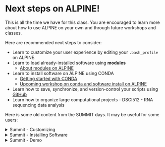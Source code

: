 # Next steps on ALPINE!

This is all the time we have for this class. You are encouraged to learn more about how to use ALPINE on your own and through future workshops and classes.

Here are recommended next steps to consider:
- Learn to customize your user experience by editing your `.bash_profile` on ALPINE.
- Learn to load already-installed software using **modules**
  - [About modules on ALPINE](https://curc.readthedocs.io/en/latest/compute/modules.html)
- Learn to install software on ALPINE using CONDA
  - [Getting started with CONDA](https://curc.readthedocs.io/en/latest/software/python.html#basic-conda-commands-to-get-you-started)
  - [Upcoming workshop on conda and software install on ALPINE](https://www.colorado.edu/rc/events)
- Learn how to save, synchronize, and version-control your scripts using [GitHub](https://github.com/)
- Learn how to organize large computational projects - DSCI512 - RNA sequencing data analysis


Here is some old content from the SUMMIT days. It may be useful for some users:

<details>
  <summary>Summit - Customizing</summary>

---

In this section, we'll learn how to customize our SUMMIT user experience.

All the files associated with customizing the User experience will go in your home directory. Let's navigate there and inspect its contents …

```
$ cd
$ pwd
$ ls -alh
```

**Question:** Do you see a file called `.bash_profile`?

If YES, go ahead and make a backup copy into a backup directory like so …

```
# If you have a .bash_profile file, do the following...
$ mkdir bash_profile_bkup
$ cp .bash_profile bash_profile_bkup/220915_bash_profile
```

If NO, create the file …

```
# If you do not have a .bash_profile file, do the following...
$ touch .bash_profile
```

The `.bash_profile` file where we will add customized code that will run at the START of EVERY SUMMIT session.

For example, if we want to use our custom sacct and squeue commands every session, we can make aliases of these here.

To open your .bash_profile in an editor, go to **FILE –> Open from Path … –>** Type in `/home/<your-eID@colostate.edu/.bash_profile`

Then, at the bottom of the file, add the following code …

```
#Aliases
alias scheck="squeue -u $USER"
alias sa='sacct -X --format JobID,JobName,AllocCPUS,State,ExitCode,Elapsed,TimeLimit,Submit,Start,End'
```

Save and close.

On the terminal, you can refresh these new conditions using …

```
$ source .bash_profile
```

Now, you can go ANYWHERE on SUMMIT and use `scheck` instead of `squeue -u $USER` and you can use `sa` instead of the long `sacct` command. This will also be **persistent**, as in, it will work every time you log into SUMMIT.

---

</details>

<details>
  <summary>Summit - Installing Software</summary>

---

### Loading pre-installed software with modules

The SUMMIT support staff has already installed some software on SUMMIT that you can load. To browse what is pre-installed,

```
$ module avail
```

You may have already noticed that when you login you are prompted to try this. We won't be going through the modules here, but you can learn more about them on the [Module User Guide](https://curc.readthedocs.io/en/latest/compute/modules.html)

To load a listed module,

```
$ module load <nameofmodule>
```

### Loading pre-installed software with modules

Scientific software is created by the open-source community of researchers like you and me.

<p align="center">
<img width="410" alt="open source" src="https://github.com/jesshill/CSU-2025FA-DSCI-510-001_LINUX_as_a_computational_platform/blob/main/Images/opensource_img.png">
</p>

When the software is being actively supported, there may be binaries (ready-to-run programs) available to download. If not, the **source code** of the software will need to be downloaded, compiled, and installed. For several decades, these tasks took up a large amount of a person's time and energy while wearing down their very sanity.

However, **software installers** have really changed the game. There are now several software installers available for different systems:

- Homebrew - Mac OS
- apt-get - Ubuntu, other linux
- conda - all systems

Homebrew and apt-get require administrative access on your own computer, whereas you can use conda to install on systems where you are not an administrator, such as on SUMMIT.

Today, we will walk you through how to install software on SUMMIT using **conda**. What is conda?

<p align="center">
<img width="410" alt="conda" src="https://github.com/jesshill/CSU-2025FA-DSCI-510-001_LINUX_as_a_computational_platform/blob/main/Images/conda_logo.png">
</p>

#### conda

- conda is an open-source **package** management system
- conda maintains a repository of open-source software code called Anaconda
  - We will use the computational biology specific version called [bioconda](https://anaconda.org/bioconda/repo)
- conda assists in downloading, compiling, and installing software
- when a piece of software is downloaded, all dependent packages will also be obtained
- conda helps users create different **environments** where software collections can be collected and curated.

**packages** - small units of software

**environment** - a virtual space where a user can contain a collection of installed software. Users can have environments associated with different research projects.

#### what is up with the name?

- python, anaconda, sense a theme? hint - there is also a boa

#### A little bit about the scope of this project

<p align="center">
<img width="410" alt="updates" src="https://github.com/jesshill/CSU-2025FA-DSCI-510-001_LINUX_as_a_computational_platform/blob/main/Images/update.png">
</p>

### Configuring conda with `.condarc`

Today's lesson is adapted from: [https://curc.readthedocs.io/en/latest/software/python.html](https://curc.readthedocs.io/en/latest/software/python.html) to specifically apply to command-line bioinformatics software. See the original doc for more information and ways to use it.

Our first step before we can use conda is to configure our startup files to customize how conda will perform.

Like `.bash_profile`, `.bashrc` and `.zshrc`, other programs use “.rc” files to start up files that spell out configuration settings. These settings are not BASH scripts, though, just lists of values.

For conda, the startup file is called `.condarc` and it is located in your `$HOME` directory.

**!!! Exercise** - let's work together to customize our conda settings.

Navigate to your `$HOME` directory and open `.condarc`

```
$ cd
$ open .condarc
```

Type in the following at the end of the file, making sure to replace `your-eID@colostate.edu` with your actual eID-e-mail address.

```
pkgs_dirs:
  - /projects/<your-eID@colostate.edu>/.conda_pkgs
envs_dirs:
  - /projects/<your-eID@colostate.edu>/software/anaconda/envs
```

Save and exit the file. You won’t need to perform this step again – it’s permanent unless you modify `.condarc` later.

The `.condarc` file provides a variety of settings that can be detailed to speed up your workflows. For more information on `.condarc`, check out the [Anaconda documentation](https://docs.conda.io/projects/conda/en/latest/user-guide/configuration/use-condarc.html). 

### Create a new conda environment

Now, let's create a new conda environment where we can house some software associated with this class. To do this, we will need to 1) Initialize Anaconda, 2) Create our new conda environment, and 3) install software on it.

This will take a little while to do. But once we do this the first time, then every subsequent time we log into SUMMIT, we can load our environment and our software will be ready to use at a moment's notice.

#### 1. Initialize Anaconda

First move to the compile node:

```
$ ssh scompile
```

Next, let's load the anaconda module

```
$ module load anaconda
```

Check if anaconda is working …

```
(base) $ conda -V
conda 4.13.0 # It should say this. ONLY if it says command not found, do the next step...
 
 
#$ source /curc/sw/anaconda3/latest #you probably don't need to do this
```

Great. Now we've essentially started anaconda. You should see a `(base)` prior to your prompt.

Next, let's list what environments are already available for us to load software into …

```
$ conda env list #may take a minute to load
# conda environments:
#
base                  *  /curc/sw/anaconda3/2020.11
```

We need to create a new environment that we can install to.

1. **conda init**: adds conda to your `.bashrc`

```
(base) jesshill@colostate.edu@shas0137 ~]$ conda init
no change     /curc/sw/anaconda3/2020.11/condabin/conda
no change     /curc/sw/anaconda3/2020.11/bin/conda
no change     /curc/sw/anaconda3/2020.11/bin/conda-env
no change     /curc/sw/anaconda3/2020.11/bin/activate
no change     /curc/sw/anaconda3/2020.11/bin/deactivate
no change     /curc/sw/anaconda3/2020.11/etc/profile.d/conda.sh
no change     /curc/sw/anaconda3/2020.11/etc/fish/conf.d/conda.fish
no change     /curc/sw/anaconda3/2020.11/shell/condabin/Conda.psm1
no change     /curc/sw/anaconda3/2020.11/shell/condabin/conda-hook.ps1
no change     /curc/sw/anaconda3/2020.11/lib/python3.8/site-packages/xontrib/conda.xsh
no change     /curc/sw/anaconda3/2020.11/etc/profile.d/conda.csh
modified      /home/jesshill@colostate.edu/.bashrc

==> For changes to take effect, close and re-open your current shell. <==
```

You may open a new jupyter lab terminal, or exit (go back to login), and do `ssh scompile` again. If you don't see `(base)` do `$ module load anaconda` again.

Next, we'll point conda to the place from which we want to download software which is `conda-forge` and `bioconda`

```
(base) jesshill@colostate.edu@shas0137 ~]$ conda config --add channels conda-forge
(base) jesshill@colostate.edu@shas0137 ~]$ conda config --add channels bioconda
```

#### 2. Create a custom environment

Now, it's time for us to start our custom environment. We'll call it DSCI510 as this environment will be specific to our class.

```
(base) [jesshill@colostate.edu@shas0137 ~]$ conda create -n DSCI510 python==3.8 r-base=4
Collecting package metadata (current_repodata.json): done
Solving environment: failed with repodata from current_repodata.json, will retry with next repodata source.
Collecting package metadata (repodata.json): done
Solving environment: done


...


  xorg-libxdmcp      conda-forge/linux-64::xorg-libxdmcp-1.1.3-h7f98852_0
  xorg-libxext       conda-forge/linux-64::xorg-libxext-1.3.4-h7f98852_1
  xorg-libxrender    conda-forge/linux-64::xorg-libxrender-0.9.10-h7f98852_1003
  xorg-libxt         conda-forge/linux-64::xorg-libxt-1.2.1-h7f98852_2
  xorg-renderproto   conda-forge/linux-64::xorg-renderproto-0.11.1-h7f98852_1002
  xorg-xextproto     conda-forge/linux-64::xorg-xextproto-7.3.0-h7f98852_1002
  xorg-xproto        conda-forge/linux-64::xorg-xproto-7.0.31-h7f98852_1007
  xz                 conda-forge/linux-64::xz-5.2.5-h516909a_1
  zlib               conda-forge/linux-64::zlib-1.2.11-h516909a_1010
  zstd               conda-forge/linux-64::zstd-1.5.0-ha95c52a_0


Proceed ([y]/n)?
```

Hit ENTER.

This takes a few minutes. Here's what the end will look like:

```
...
libstdcxx-devel_linu | 9.9 MB    | ################################################################## | 100% 
binutils_linux-64-2. | 23 KB     | ################################################################## | 100% 
libcurl-7.76.1       | 328 KB    | ################################################################## | 100% 
libgfortran-ng-11.2. | 19 KB     | ################################################################## | 100% 
sysroot_linux-64-2.1 | 31.6 MB   | ################################################################## | 100% 
gxx_impl_linux-64-9. | 10.6 MB   | ################################################################## | 100% 
libsanitizer-9.4.0   | 6.9 MB    | ################################################################## | 100% 
gsl-2.6              | 3.2 MB    | ################################################################## | 100%

Preparing transaction: done
Verifying transaction: done
Executing transaction: done
#
# To activate this environment, use
#
#     $ conda activate DSCI510
#
# To deactivate an active environment, use
#
#     $ conda deactivate
```

Yay! Now we have started our new environment. Let's list our environments and check that it has been added:

```
(base) [jesshill@colostate.edu@shas0137 ~]$ conda env list
# conda environments:
#
base                  *  /curc/sw/anaconda3/2020.11
DSCI510                  /projects/.colostate.edu/jesshill/software/anaconda/envs/DSCI510
```

Our new environment is available for us, but we are still using the (base) environment as denoted by the *. To switch into the `DSCI510` environment, do the following …

```
(base) [jesshill@colostate.edu@shas0137 ~]$ conda activate DSCI510
 
(DSCI510) [jesshill@colostate.edu@shas0137 ~]$ conda env list
# conda environments:
#
base                     /curc/sw/anaconda3/2020.11
DSCI510               *  /projects/.colostate.edu/jesshill/software/anaconda/envs/DSCI510
```

Notice how the information prior to the prompt now says `(DSCI510)`. And you can see how the asterisk has moved in the environment list, too.

#### 3. Install new programs to your environment

We are going to install some software developed by the UCSC Genome Browser Team. It's

```
$ conda install ucsc-randomlines ucsc-fafrag ucsc-faonerecord
Collecting package metadata (current_repodata.json): done
Solving environment: done


==> WARNING: A newer version of conda exists. <==
  current version: 4.9.2
  latest version: 4.10.3

Please update conda by running

    $ conda update -n base -c defaults conda

## Package Plan ##

  environment location: /projects/.colostate.edu/jesshill/software/anaconda/envs/DSCI510

  added / updated specs:
    - ucsc-fafrag
    - ucsc-faonerecord
    - ucsc-randomlines


The following packages will be downloaded:

    package                    |            build
    ---------------------------|-----------------
    ucsc-fafrag-377            |       h0b8a92a_2         132 KB  bioconda
    ucsc-faonerecord-377       |       h0b8a92a_2          28 KB  bioconda
    ucsc-randomlines-377       |       h0b8a92a_2         128 KB  bioconda
    ------------------------------------------------------------
                                           Total:         288 KB

The following NEW packages will be INSTALLED:

  mysql-connector-c  conda-forge/linux-64::mysql-connector-c-6.1.11-h6eb9d5d_1007
  ucsc-fafrag        bioconda/linux-64::ucsc-fafrag-377-h0b8a92a_2
  ucsc-faonerecord   bioconda/linux-64::ucsc-faonerecord-377-h0b8a92a_2
  ucsc-randomlines   bioconda/linux-64::ucsc-randomlines-377-h0b8a92a_2


Proceed ([y]/n)? 


Downloading and Extracting Packages
ucsc-fafrag-377      | 132 KB    | ################################################################## | 100% 
ucsc-faonerecord-377 | 28 KB     | ################################################################## | 100% 
ucsc-randomlines-377 | 128 KB    | ################################################################## | 100% 
Preparing transaction: done
Verifying transaction: done
Executing transaction: done
     
(DSCI510) [jesshill@colostate.edu@shas0136 ~]$ faFrag
faFrag - Extract a piece of DNA from a .fa file.
usage:
   faFrag in.fa start end out.fa
options:
   -mixed - preserve mixed-case in FASTA file

(DSCI510) [jesshill@colostate.edu@shas0136 ~]$ randomLines
randomLines - Pick out random lines from file
usage:
   randomLines inFile count outFile
options:
   -seed=N - Set seed used for randomizing, useful for debugging.
   -decomment - remove blank lines and those starting with 
```

Let's test if our software works!

```
(DSCI510) [jesshill@colostate.edu@shas0136 ~]$ faOneRecord 
faOneRecord - Extract a single record from a .FA file
usage:
   faOneRecord in.fa recordName
```

### Next time you log in - cheat sheet

Next time you log into SUMMIT and you want to use this same environment, here is what you can do …

```
(base) $     #first, make sure you see (base). If you don't load anaconda with $ module load anaconda
(base) $ conda activate DSCI510
```

That's all! Once you do that, you can use the three software applications already installed. It should take no time at all.

Ok, that's great, but what do I do next time if I want to start my own, new environment?

Just do the following …

```
(base) $     #first, make sure you see (base). If you don't load anaconda with $ module load anaconda
(base) $ ssh scompile
conda create -n <newEnvName> python==3.8 r-base=4
(base) $ conda activate <newEnvName>
```

Easy peasy!

### Bioinformatics packages on MacOS, Windows/Ubuntu

You'll need this link to find the installer:

[Miniconda](https://www.anaconda.com/docs/getting-started/miniconda/main)

Follow instillation instructions [here](https://docs.conda.io/projects/conda/en/latest/user-guide/install/index.html), as well as verify your installer using sha256 or a related utility (this is a security issue). 

You will not need to add the special directories to `.condarc`.

---

</details>

<details>
  <summary>Summit - Demo</summary>

---

### SUMMIT - Quick demonstration

The software we obtained called **faFrag** lets us pull out a subset of a fasta file.

**!!! Exercise:** Let's try it!

Download *C. elegans* chromosome X.

```
$ rsync -aP \
rsync://hgdownload.cse.ucsc.edu/goldenPath/ce11/chromosomes/chrX.fa.gz .
```

The output from that command is:

```
receiving incremental file list
chrX.fa.gz
     5666803 100%    4.65MB/s    0:00:01 (xfer#1, to-check=0/1)

sent 51 bytes  received 5667599 bytes  1030481.82 bytes/sec
total size is 5666803  speedup is 1.00
```

We just downloaded the C. elegans chromosome X.

```
$ gunzip chrX.fa.gz 
$ wc chrX.fa 
  354380   354380 18073327 chrX.fa
```

The chromosome has 17,718,942 basepairs. Let's extract 40 of those with a simple command.

```
[shas0533 /projects/jesshill@colostate.edu/DSCI510]$
$ ./faFrag chrX.fa 10 50 small.fa
Wrote 40 bases to small.fa
```

Now see what it did:

```
$ cat small.fa
>chrX:10-50
gcctaagcctaagcctaagcctaagcctaagcctaagcct
```

It's OK to do small jobs like this on scompile.

### SUMMIT - Getting data on and off

Command-line tools that you can use to transfer files onto and off of SUMMIT include `rsync`. See an example of usage below. You can also use secure copy (scp) and secure ftp (sftp).

In your local terminal, you can download files **from SUMMIT** to your local computer like so, substituting <your-eID> with your own eID …

```
rsync -auvz -e 'ssh -p 22' <your-eID>\@colostate.edu@login.rc.colorado.edu:/scratch/summit/erinnish@colostate.edu/<file.txt> .
```

and you can move files **to SUMMIT** like so, substituting <your-eID> with your own eID …

```
rsync -auvz -e 'ssh -p 22' ./file.txt <your-eID>\@colostate.edu@login.rc.colorado.edu:/scratch/summit/erinnish@colostate.edu/ .
```

Additionally, you can also transfer data onto and off of SUMMIT using other methods like a web-based application called [Globus](https://www.globus.org/data-transfer), or [filezilla](https://filezilla-project.org/)! 

---

</details>

